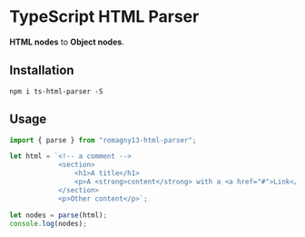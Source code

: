 # TypeScript HTML Parser

<strong>HTML nodes</strong> to  <strong>Object nodes</strong>.

## Installation

```
npm i ts-html-parser -S
```

## Usage

```js
import { parse } from "romagny13-html-parser";

let html = `<!-- a comment -->
            <section>
                <h1>A title</h1>
                <p>A <strong>content</strong> with a <a href="#">Link</a></p>
            </section>
            <p>Other content</p>`;

let nodes = parse(html);
console.log(nodes);
```
